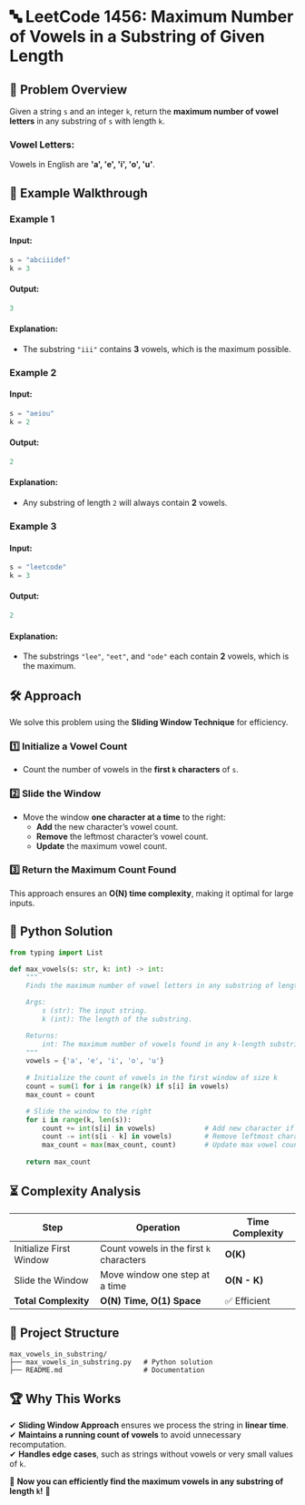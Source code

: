 # 🔤 **LeetCode 1456: Maximum Number of Vowels in a Substring of Given Length**

## 📌 **Problem Overview**
Given a string `s` and an integer `k`, return the **maximum number of vowel letters** in any substring of `s` with length `k`.

### **Vowel Letters:**
Vowels in English are **'a', 'e', 'i', 'o', 'u'**.

## 🎯 **Example Walkthrough**

### **Example 1**
#### **Input:**
```python
s = "abciiidef"
k = 3
```
#### **Output:**
```python
3
```
#### **Explanation:**
- The substring `"iii"` contains **3** vowels, which is the maximum possible.

### **Example 2**
#### **Input:**
```python
s = "aeiou"
k = 2
```
#### **Output:**
```python
2
```
#### **Explanation:**
- Any substring of length `2` will always contain **2** vowels.

### **Example 3**
#### **Input:**
```python
s = "leetcode"
k = 3
```
#### **Output:**
```python
2
```
#### **Explanation:**
- The substrings `"lee"`, `"eet"`, and `"ode"` each contain **2** vowels, which is the maximum.

## 🛠 **Approach**
We solve this problem using the **Sliding Window Technique** for efficiency.

### **1️⃣ Initialize a Vowel Count**
- Count the number of vowels in the **first `k` characters** of `s`.

### **2️⃣ Slide the Window**
- Move the window **one character at a time** to the right:
  - **Add** the new character’s vowel count.
  - **Remove** the leftmost character’s vowel count.
  - **Update** the maximum vowel count.

### **3️⃣ Return the Maximum Count Found**

This approach ensures an **O(N) time complexity**, making it optimal for large inputs.

## 🚀 **Python Solution**
```python
from typing import List

def max_vowels(s: str, k: int) -> int:
    """
    Finds the maximum number of vowel letters in any substring of length k.

    Args:
        s (str): The input string.
        k (int): The length of the substring.

    Returns:
        int: The maximum number of vowels found in any k-length substring.
    """
    vowels = {'a', 'e', 'i', 'o', 'u'}
    
    # Initialize the count of vowels in the first window of size k
    count = sum(1 for i in range(k) if s[i] in vowels)
    max_count = count

    # Slide the window to the right
    for i in range(k, len(s)):
        count += int(s[i] in vowels)            # Add new character if it is a vowel
        count -= int(s[i - k] in vowels)        # Remove leftmost character if it was a vowel
        max_count = max(max_count, count)       # Update max vowel count
    
    return max_count

```

## ⏳ **Complexity Analysis**
| Step | Operation | Time Complexity |
|------|------------|----------------|
| Initialize First Window | Count vowels in the first `k` characters | **O(K)** |
| Slide the Window | Move window one step at a time | **O(N - K)** |
| **Total Complexity** | **O(N) Time, O(1) Space** | ✅ Efficient |

## 📁 **Project Structure**
```
max_vowels_in_substring/
├── max_vowels_in_substring.py   # Python solution
├── README.md                    # Documentation
```

## 🏆 **Why This Works**
✔ **Sliding Window Approach** ensures we process the string in **linear time**.  
✔ **Maintains a running count of vowels** to avoid unnecessary recomputation.  
✔ **Handles edge cases**, such as strings without vowels or very small values of `k`.  

🚀 **Now you can efficiently find the maximum vowels in any substring of length `k`!** 🎯